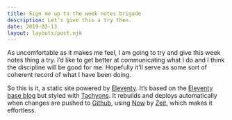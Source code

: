 ```yaml
---
title: Sign me up to the week notes brigade
description: Let’s give this a try then.
date: 2019-02-13
layout: layouts/post.njk
---
```

As uncomfortable as it makes me feel, I am going to try and give this week notes thing a try. I’d like to get better at communicating what I do and I think the discipline will be good for me. Hopefully it’ll serve as some sort of coherent record of what I have been doing.

So this is it, a static site powered by [Eleventy]. It’s based on the [Eleventy base blog] but styled with [Tachyons]. It rebuilds and deploys automatically when changes are pushed to [Github], using [Now] by [Zeit], which makes it effortless.

[Eleventy]: https://www.11ty.io
[Eleventy base blog]: https://github.com/11ty/eleventy-base-blog
[Tachyons]: http://tachyons.io/
[Github]: https://github.com/jonheslop/week-notes
[Now]: https://zeit.co/now
[Zeit]: https://zeit.co/
